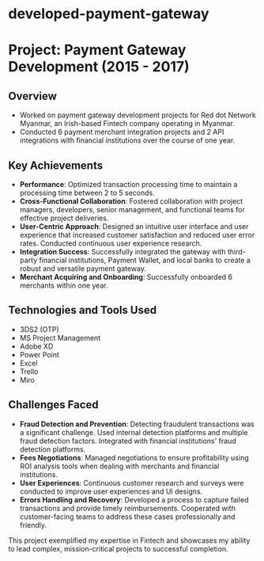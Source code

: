 # developed-payment-gateway

# Project: Payment Gateway Development (2015 - 2017)

## Overview
- Worked on payment gateway development projects for Red dot Network Myanmar, an Irish-based Fintech company operating in Myanmar.
- Conducted 6 payment merchant integration projects and 2 API integrations with financial institutions over the course of one year.

## Key Achievements
- **Performance**: Optimized transaction processing time to maintain a processing time between 2 to 5 seconds.
- **Cross-Functional Collaboration**: Fostered collaboration with project managers, developers, senior management, and functional teams for effective project deliveries.
- **User-Centric Approach**: Designed an intuitive user interface and user experience that increased customer satisfaction and reduced user error rates. Conducted continuous user experience research.
- **Integration Success**: Successfully integrated the gateway with third-party financial institutions, Payment Wallet, and local banks to create a robust and versatile payment gateway.
- **Merchant Acquiring and Onboarding**: Successfully onboarded 6 merchants within one year.

## Technologies and Tools Used
- 3DS2 (OTP)
- MS Project Management
- Adobe XD
- Power Point
- Excel
- Trello
- Miro

## Challenges Faced
- **Fraud Detection and Prevention**: Detecting fraudulent transactions was a significant challenge. Used internal detection platforms and multiple fraud detection factors. Integrated with financial institutions' fraud detection platforms.
- **Fees Negotiations**: Managed negotiations to ensure profitability using ROI analysis tools when dealing with merchants and financial institutions.
- **User Experiences**: Continuous customer research and surveys were conducted to improve user experiences and UI designs.
- **Errors Handling and Recovery**: Developed a process to capture failed transactions and provide timely reimbursements. Cooperated with customer-facing teams to address these cases professionally and friendly.

This project exemplified my expertise in Fintech and showcases my ability to lead complex, mission-critical projects to successful completion.
